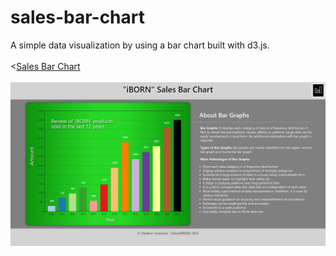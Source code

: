 # sales-bar-chart
A simple data visualization by using a bar chart built with d3.js.
<br><br>
<<a href="" target="_blank">Sales Bar Chart</a>
<br><br>
<img src="https://github.com/DobarBREND/sales-bar-chart/blob/main/Sales%20Bar%20Chart.PNG" alt="Sales Bar Chart">
